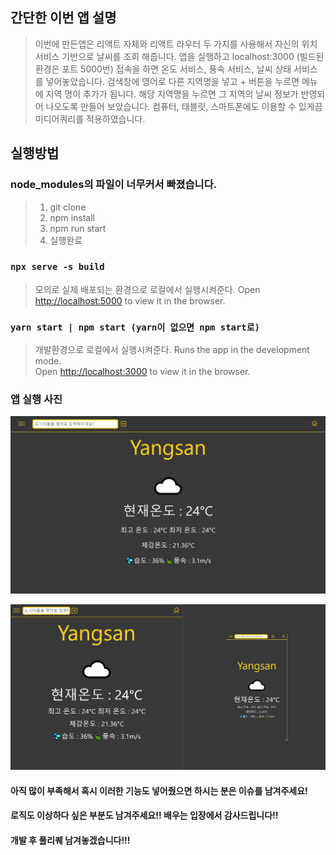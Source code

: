 ## 간단한 이번 앱 설명

> 이번에 만든앱은 리액트 자체와 리액트 라우터 두 가지를 사용해서 자신의 위치서비스 기반으로 날씨를 조회 해줍니다.
> 앱을 실행하고 localhost:3000 (빌드된 환경은 포트 5000번) 접속을 하면 온도 서비스, 풍속 서비스, 날씨 상태 서비스를 넣어놓았습니다.
> 검색창에 영어로 다른 지역명을 넣고 + 버튼을 누르면 메뉴에 지역 명이 추가가 됩니다. 해당 지역명을 누르면 그 지역의 날씨 정보가 반영되어 나오도록 만들어 보았습니다.
> 컴퓨터, 태블릿, 스마트폰에도 이용할 수 있게끔 미디어쿼리를 적용하였습니다.

## 실행방법

### node_modules의 파일이 너무커서 빠졌습니다.
> 1. git clone
> 2. npm install
> 3. npm run start
> 4. 실행완료

### `npx serve -s build`

> 모의로 실제 배포되는 환경으로 로컬에서 실행시켜준다.
> Open [http://localhost:5000](http://localhost:5000) to view it in the browser.

### `yarn start | npm start (yarn이 없으면 npm start로)`

> 개발환경으로 로컬에서 실행시켜준다.
> Runs the app in the development mode.<br />
> Open [http://localhost:3000](http://localhost:3000) to view it in the browser.

### 앱 실행 사진
![screenShot1](./screenShot/screenShot1.png)

![screenShot2](./screenShot/screenShot2.png)

#### 아직 많이 부족해서 혹시 이러한 기능도 넣어줬으면 하시는 분은 이슈를 남겨주세요!
#### 로직도 이상하다 싶은 부분도 남겨주세요!! 배우는 입장에서 감사드립니다!!
#### 개발 후 풀리퀘 남겨놓겠습니다!!!

